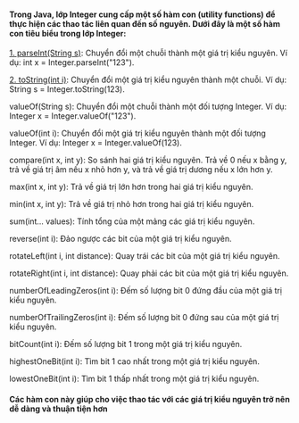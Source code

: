 
#### Trong Java, lớp Integer cung cấp một số hàm con (utility functions) để thực hiện các thao tác liên quan đến số nguyên. Dưới đây là một số hàm con tiêu biểu trong lớp Integer:

[1. parseInt(String s)](): Chuyển đổi một chuỗi thành một giá trị kiểu nguyên. Ví dụ: int x = Integer.parseInt("123").

[2. toString(int i)](): Chuyển đổi một giá trị kiểu nguyên thành một chuỗi. Ví dụ: String s = Integer.toString(123).

valueOf(String s): Chuyển đổi một chuỗi thành một đối tượng Integer. Ví dụ: Integer x = Integer.valueOf("123").

valueOf(int i): Chuyển đổi một giá trị kiểu nguyên thành một đối tượng Integer. Ví dụ: Integer x = Integer.valueOf(123).

compare(int x, int y): So sánh hai giá trị kiểu nguyên. Trả về 0 nếu x bằng y, trả về giá trị âm nếu x nhỏ hơn y, và trả về giá trị dương nếu x lớn hơn y.

max(int x, int y): Trả về giá trị lớn hơn trong hai giá trị kiểu nguyên.

min(int x, int y): Trả về giá trị nhỏ hơn trong hai giá trị kiểu nguyên.

sum(int... values): Tính tổng của một mảng các giá trị kiểu nguyên.

reverse(int i): Đảo ngược các bit của một giá trị kiểu nguyên.

rotateLeft(int i, int distance): Quay trái các bit của một giá trị kiểu nguyên.

rotateRight(int i, int distance): Quay phải các bit của một giá trị kiểu nguyên.

numberOfLeadingZeros(int i): Đếm số lượng bit 0 đứng đầu của một giá trị kiểu nguyên.

numberOfTrailingZeros(int i): Đếm số lượng bit 0 đứng sau của một giá trị kiểu nguyên.

bitCount(int i): Đếm số lượng bit 1 trong một giá trị kiểu nguyên.

highestOneBit(int i): Tìm bit 1 cao nhất trong một giá trị kiểu nguyên.

lowestOneBit(int i): Tìm bit 1 thấp nhất trong một giá trị kiểu nguyên.

#### Các hàm con này giúp cho việc thao tác với các giá trị kiểu nguyên trở nên dễ dàng và thuận tiện hơn









